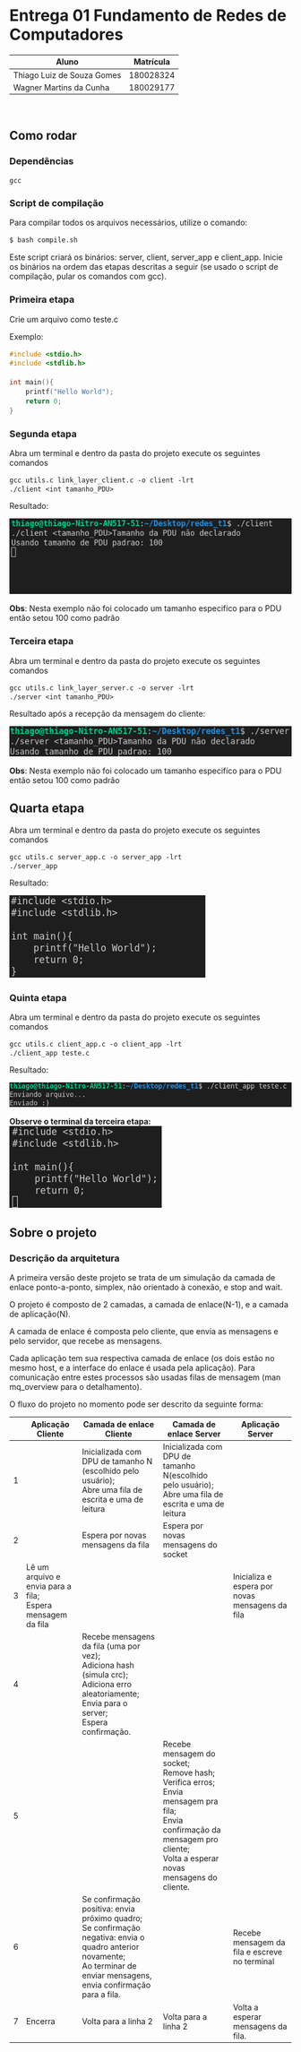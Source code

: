 # Entrega 01 Fundamento de Redes de Computadores

| Aluno   |      Matrícula    
|----------|:-------------:
| Thiago Luiz de Souza Gomes |  180028324 
| Wagner Martins da Cunha |    180029177 

<br>

## Como rodar

### Dependências
```
gcc 
```

### Script de compilação

Para compilar todos os arquivos necessários, utilize o comando:

```sh
$ bash compile.sh
```

Este script criará os binários: server, client, server_app e client_app. Inicie os binários na ordem das etapas  descritas a seguir (se usado o script de compilação, pular os comandos com gcc).

### Primeira etapa

Crie um arquivo como teste.c

Exemplo:
```c
#include <stdio.h>
#include <stdlib.h>

int main(){
    printf("Hello World");
    return 0;
}
```

### Segunda etapa
Abra um terminal e dentro da pasta do projeto execute os seguintes comandos
```
gcc utils.c link_layer_client.c -o client -lrt
./client <int tamanho_PDU>
```
Resultado:

![primeiro print](./img/primeiro_print.png)

**Obs**: Nesta exemplo não foi colocado um tamanho especifíco para o PDU então setou 100 como padrão



### Terceira etapa
Abra um terminal e dentro da pasta do projeto execute os seguintes comandos
```
gcc utils.c link_layer_server.c -o server -lrt
./server <int tamanho_PDU>
```
Resultado após a recepção da mensagem do cliente:

![segundo print](./img/segundo_print.png)

**Obs**: Nesta exemplo não foi colocado um tamanho especifíco para o PDU então setou 100 como padrão

## Quarta etapa
Abra um terminal e dentro da pasta do projeto execute os seguintes comandos
```
gcc utils.c server_app.c -o server_app -lrt
./server_app
```
Resultado:

![quinto print](./img/quinto_print.png)


### Quinta etapa
Abra um terminal e dentro da pasta do projeto execute os seguintes comandos
```
gcc utils.c client_app.c -o client_app -lrt
./client_app teste.c
```
Resultado:

![terceiro print](./img/terceiro_print.png)

**Observe o terminal da terceira etapa:**
<br>
![quarto print](./img/quarto_print.png)


## Sobre o projeto

### Descrição da arquitetura

A primeira versão deste projeto se trata de um simulação da camada de enlace ponto-a-ponto, simplex, não orientado à conexão, e stop and wait.

O projeto é composto de 2 camadas, a camada de enlace(N-1), e a camada de aplicação(N).

A camada de enlace é composta pelo cliente, que envia as mensagens e pelo servidor, que recebe as mensagens.

Cada aplicação tem sua respectiva camada de enlace (os dois estão no mesmo host, e a interface do enlace é usada pela aplicação). Para comunicação entre estes processos são usadas filas de mensagem (man mq_overview para o detalhamento).

O fluxo do projeto no momento pode ser descrito da seguinte forma:

||Aplicação Cliente|Camada de enlace Cliente|Camada de enlace Server|Aplicação Server|
|-|-|-|-|-|
|1||Inicializada com DPU de tamanho N (escolhido pelo usuário);<br>Abre uma fila de escrita e uma de leitura|Inicializada com DPU de tamanho N(escolhido pelo usuário);<br>Abre uma fila de escrita e uma de leitura|
|2||Espera por novas mensagens da fila|Espera por novas mensagens do socket|
|3|Lê um arquivo e envia para a fila;<br>Espera mensagem da fila |||Inicializa e espera por novas mensagens da fila
|4||Recebe mensagens da fila (uma por vez);<br>Adiciona hash (simula crc);<br>Adiciona erro aleatoriamente;<br>Envia para o server;<br>Espera confirmação.||
|5|||Recebe mensagem do socket;<br>Remove hash;<br>Verifica erros;<br>Envia mensagem pra fila;<br>Envia confirmação da mensagem pro cliente;<br>Volta a esperar novas mensagens do cliente.|
|6||Se confirmação positiva: envia próximo quadro;<br>Se confirmação negativa: envia o quadro anterior novamente;<br>Ao terminar de enviar mensagens, envia confirmação para a fila.||Recebe mensagem da fila e escreve no terminal
|7|Encerra|Volta para a linha 2|Volta para a linha 2|Volta a esperar mensagens da fila.
